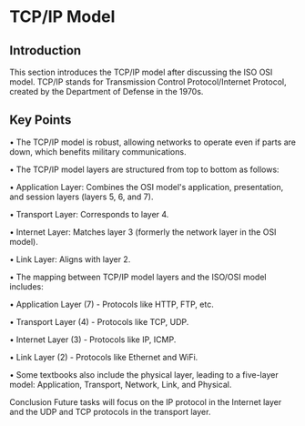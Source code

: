 # TCP/IP Model 

## Introduction 
This section introduces the TCP/IP model after discussing the ISO OSI model. TCP/IP stands for Transmission Control Protocol/Internet Protocol, created by the Department of Defense in the 1970s. 

## Key Points 
• The TCP/IP model is robust, allowing networks to operate even if parts are down, which benefits military communications. 

• The TCP/IP model layers are structured from top to bottom as follows: 

• Application Layer: Combines the OSI model's application, presentation, and session layers (layers 5, 6, and 7). 

• Transport Layer: Corresponds to layer 4. 

• Internet Layer: Matches layer 3 (formerly the network layer in the OSI model). 

• Link Layer: Aligns with layer 2.

• The mapping between TCP/IP model layers and the ISO/OSI model includes: 

• Application Layer (7) - Protocols like HTTP, FTP, etc. 

• Transport Layer (4) - Protocols like TCP, UDP.

• Internet Layer (3) - Protocols like IP, ICMP. 

• Link Layer (2) - Protocols like Ethernet and WiFi. 

• Some textbooks also include the physical layer, leading to a five-layer model: Application, Transport, Network, Link, and Physical. 

Conclusion 
Future tasks will focus on the IP protocol in the Internet layer and the UDP and TCP protocols in the transport layer.